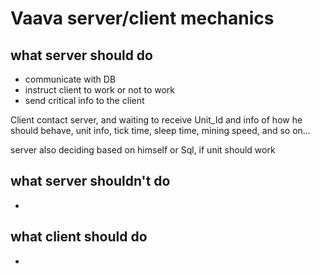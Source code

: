 # Vaava server/client mechanics

## what server should do
- communicate with DB
- instruct client to work or not to work
- send critical info to the client

Client contact server, and waiting to receive Unit_Id and info of how he
should behave, unit info, tick time, sleep time, mining speed, and so on...

server also deciding based on himself or Sql, if unit should work


## what server shouldn't do
- 

## what client should do
- 
